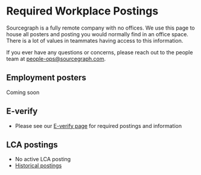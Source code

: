 # Required Workplace Postings

Sourcegraph is a fully remote company with no offices. We use this page to house all posters and posting you would normally find in an office space. There is a lot of values in teammates having access to this information.

If you ever have any questions or concerns, please reach out to the people team at [people-ops@sourcegraph.com](mailto:people-ops@sourcegraph.com).

## Employment posters

Coming soon

## **E-verify**
- Please see our [E-verify page](e-verify.md) for required postings and information

## LCA postings

- No active LCA posting
- [Historical postings](https://drive.google.com/drive/folders/1bkZW26OQ7Kv1G2JU8FKacF9KfGjmZdtA?usp=sharing)
